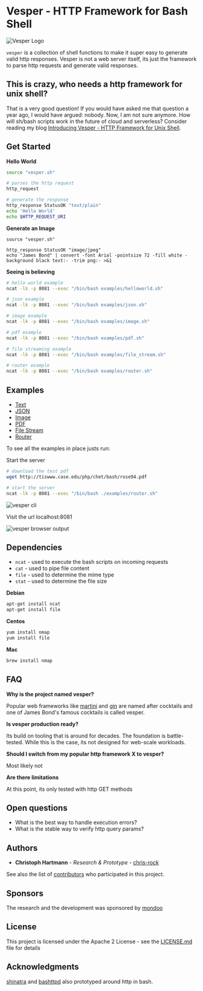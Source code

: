 # Vesper - HTTP Framework for Bash Shell

![Vesper Logo](assets/logo.png)

`vesper` is a collection of shell functions to make it super easy to generate valid http responses. Vesper is not a web server itself, its just the framework to parse http requests and generate valid responses. 

## This is crazy, who needs a http framework for unix shell?

That is a very good question! If you would have asked me that question a year ago, I would have argued: nobody. Now, I am not sure anymore. How will sh/bash scripts work in the future of cloud and serverless? Consider reading my blog [Introducing Vesper - HTTP Framework for Unix Shell](https://lollyrock.com/posts/vesper-intro-bash-shell-http-framework/).

## Get Started

**Hello World**

```bash
source "vesper.sh"

# parses the http request
http_request

# generate the response
http_response StatusOK "text/plain"
echo 'Hello World'
echo $HTTP_REQUEST_URI
```

**Generate an Image**

```bassh
source "vesper.sh"

http_response StatusOK "image/jpeg"
echo "James Bond" | convert -font Arial -pointsize 72 -fill white -background black text:- -trim png:- >&1
```

**Seeing is believing**

```bash
# hello world example
ncat -lk -p 8081 --exec "/bin/bash examples/helloworld.sh"

# json example
ncat -lk -p 8081 --exec "/bin/bash examples/json.sh"

# image example
ncat -lk -p 8081 --exec "/bin/bash examples/image.sh"

# pdf example
ncat -lk -p 8081 --exec "/bin/bash examples/pdf.sh"

# file streaming example
ncat -lk -p 8081 --exec "/bin/bash examples/file_stream.sh"

# router example
ncat -lk -p 8081 --exec "/bin/bash examples/router.sh"
```

## Examples

 * [Text](./examples/helloworld.sh)
 * [JSON](./examples/json.sh)
 * [Image](./examples/image.sh)
 * [PDF](./examples/pdf.sh)
 * [File Stream](./examples/file_stream.sh)
 * [Router](./examples/router.sh)

To see all the examples in place justs run:

Start the server

```bash
# download the test pdf
wget http://tiswww.case.edu/php/chet/bash/rose94.pdf

# start the server
ncat -lk -p 8081 --exec "/bin/bash ./examples/router.sh"
```

![vesper cli](assets/vesper_cli.png)

Visit the url localhost:8081

![vesper browser output](assets/vesper_browser.png)

## Dependencies

- `ncat` - used to execute the bash scripts on incoming requests
- `cat` - used to pipe file content
- `file` - used to determine the mime type
- `stat` -  used to determine the file size

**Debian**

```bash
apt-get install ncat
apt-get install file
```

**Centos**

```bash
yum install nmap
yum install file
```

**Mac**

```bash
brew install nmap
```

## FAQ

**Why is the project named vesper?**

Popular web frameworks like [martini](https://github.com/go-martini/martini) and [gin](https://github.com/gin-gonic/gin) are named after cocktails and one of James Bond's famous cocktails is called vesper.

**Is vesper production ready?**

Its build on tooling that is around for decades. The foundation is battle-tested. While this is the case, its not designed for web-scale workloads.

**Should I switch from my popular http framework X to vesper?**

Most likely not

**Are there limitations**

At this point, its only tested with http GET methods

## Open questions

* What is the best way to handle execution errors?
* What is the stable way to verify http query params?

## Authors

* **Christoph Hartmann** - *Research & Prototype* - [chris-rock](https://github.com/chris-rock)

See also the list of [contributors](https://github.com/chris-rock/vesper/contributors) who participated in this project.

## Sponsors

The research and the development was sponsored by [mondoo](https://mondoo.io/)

## License

This project is licensed under the Apache 2 License - see the [LICENSE.md](LICENSE.md) file for details

## Acknowledgments

[shinatra](https://github.com/benrady/shinatra) and [bashttpd](https://github.com/avleen/bashttpd) also prototyped around http in bash.

